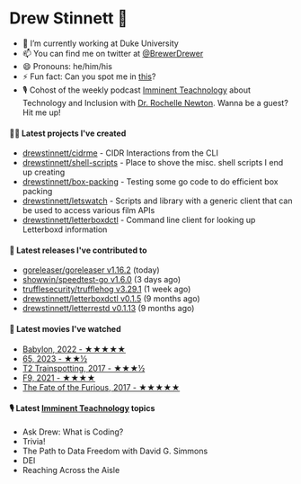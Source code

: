 
# Drew Stinnett 👋

- 🔭 I’m currently working at Duke University
- 📫 You can find me on twitter at [@BrewerDrewer](https://twitter.com/BrewerDrewer)
- 😄 Pronouns: he/him/his
- ⚡ Fun fact: Can you spot me in [this](https://www.youtube.com/watch?v=oL9WnB0qHBA)?
- 🎙 Cohost of the weekly podcast [Imminent Teachnology](https://podcast.imminentteachnology.com/) about Technology and Inclusion with [Dr. Rochelle Newton](https://www.linkedin.com/in/drrochellenewton/). Wanna be a guest? Hit me up!

#### 👨‍💻 Latest projects I've created
- [drewstinnett/cidrme](https://github.com/drewstinnett/cidrme) - CIDR Interactions from the CLI
- [drewstinnett/shell-scripts](https://github.com/drewstinnett/shell-scripts) - Place to shove the misc. shell scripts I end up creating
- [drewstinnett/box-packing](https://github.com/drewstinnett/box-packing) - Testing some go code to do efficient box packing
- [drewstinnett/letswatch](https://github.com/drewstinnett/letswatch) - Scripts and library with a generic client that can be used to access various film APIs
- [drewstinnett/letterboxdctl](https://github.com/drewstinnett/letterboxdctl) - Command line client for looking up Letterboxd information

#### 🚀 Latest releases I've contributed to
- [goreleaser/goreleaser v1.16.2](https://github.com/goreleaser/goreleaser/releases/tag/v1.16.2) (today)
- [showwin/speedtest-go v1.6.0](https://github.com/showwin/speedtest-go/releases/tag/v1.6.0) (3 days ago)
- [trufflesecurity/trufflehog v3.29.1](https://github.com/trufflesecurity/trufflehog/releases/tag/v3.29.1) (1 week ago)
- [drewstinnett/letterboxdctl v0.1.5](https://github.com/drewstinnett/letterboxdctl/releases/tag/v0.1.5) (9 months ago)
- [drewstinnett/letterrestd v0.1.13](https://github.com/drewstinnett/letterrestd/releases/tag/v0.1.13) (9 months ago)

#### 🍿 Latest movies I've watched
- [Babylon, 2022 - ★★★★★](https://letterboxd.com/mondodrew/film/babylon-2022/3/)
- [65, 2023 - ★★½](https://letterboxd.com/mondodrew/film/65/)
- [T2 Trainspotting, 2017 - ★★★½](https://letterboxd.com/mondodrew/film/t2-trainspotting/)
- [F9, 2021 - ★★★★](https://letterboxd.com/mondodrew/film/f9/1/)
- [The Fate of the Furious, 2017 - ★★★★★](https://letterboxd.com/mondodrew/film/the-fate-of-the-furious/2/)

#### 🎙 Latest [Imminent Teachnology](https://podcast.imminentteachnology.com/) topics
- Ask Drew: What is Coding?
- Trivia!
- The Path to Data Freedom with David G. Simmons
- DEI
- Reaching Across the Aisle
